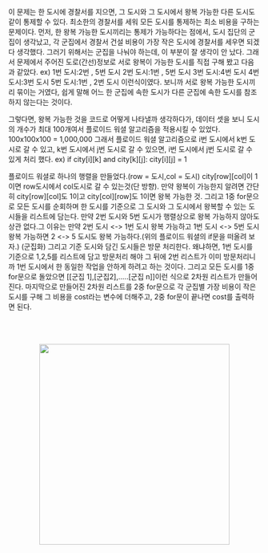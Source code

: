 이 문제는 한 도시에 경찰서를 지으면, 그 도시와 그 도시에서 왕복 가능한 다른 도시도 같이 통제할 수 있다. 최소한의 경찰서를 세워 모든 도시를 통제하는 최소 비용을 구하는 문제이다.
먼저, 한 왕복 가능한 도시끼리는 통제가 가능하다는 점에서, 도시 집단의 군집이 생각났고, 각 군집에서 경찰서 건설 비용이 가장 작은 도시에 경찰서를 세우면 되겠다 생각했다.
그러기 위해서는 군집을 나눠야 하는데, 이 부분이 잘 생각이 안 났다. 그래서 문제에서 주어진 도로(간선)정보로 서로 왕복이 가능한 도시를 직접 구해 봤고 다음과 같았다.
ex) 1번 도시:2번 , 5번 도시
    2번 도시:1번 , 5번 도시
    3번 도시:4번 도시
    4번 도시:3번 도시
    5번 도시:1번 , 2번 도시  이런식이였다. 보니까 서로 왕복 가능한 도시끼리 묶이는 거였다, 쉽게 말해 어느 한 군집에 속한 도시가 다른 군집에 속한 도시를 참조하지 않는다는 것이다.
                                          
그렇다면, 왕복 가능한 것을 코드로 어떻게 나타낼까 생각하다가, 데이터 셋을 보니 도시의 개수가 최대 100개여서 플로이드 워셜 알고리즘을 적용시킬 수 있었다. 100x100x100 = 1,000,000
그래서 플로이드 워셜 알고리즘으로 i번 도시에서 k번 도시로 갈 수 있고, k번 도시에서 j번 도시로 갈 수 있으면, i번 도시에서 j번 도시로 갈 수 있게 처리 했다.
ex) if city[i][k] and city[k][j]:
        city[i][j] = 1

플로이드 워셜로 하나의 행렬을 만들었다.(row = 도시,col = 도시) city[row][col]이 1이면 row도시에서 col도시로 갈 수 있는것(단 방향).
만약 왕복이 가능한지 알려면 간단히 city[row][col]도 1이고 city[col][row]도 1이면 왕복 가능한 것.
그리고 1중 for문으로 모든 도시를 순회하며 한 도시를 기준으로 그 도시와 그 도시에서 왕복할 수 있는 도시들을 리스트에 담는다. 만약 2번 도시와 5번 도시가 행렬상으로 왕복 가능하지
않아도 상관 없다.그 이유는 만약 2번 도시 <-> 1번 도시 왕복 가능하고 1번 도시 <-> 5번 도시 왕복 가능하면 2 <-> 5 도시도 왕복 가능하다.(위의 플로이드 워셜의 if문을 떠올려 보자.)
(군집화) 그리고 기준 도시와 담긴 도시들은 방문 처리한다.
왜냐하면, 1번 도시를 기준으로 1,2,5를 리스트에 담고 방문처리 해야 그 뒤에 2번 리스트가 이미 방문처리니까 1번 도시에서 한 동일한 작업을 안하게 하려고 하는 것이다.
그리고 모든 도시를 1중 for문으로 돌았으면 [[군집 1],[군집2],.....[군집 n]]이런 식으로 2차원 리스트가 만들어 진다. 마지막으로 만들어진 2차원 리스트를 2중 for문으로 각 군집별
가장 비용이 작은 도시를 구해 그 비용을 cost라는 변수에 더해주고, 2중 for문이 끝나면 cost를 출력하면 된다.<br></br>
<br></br>

<p align="center"><img src="https://t1.daumcdn.net/liveboard/mk/60239c5ff9bb470ca7ba8cbf0fd127ce.jpg" height="400px" width="380px"></p>
